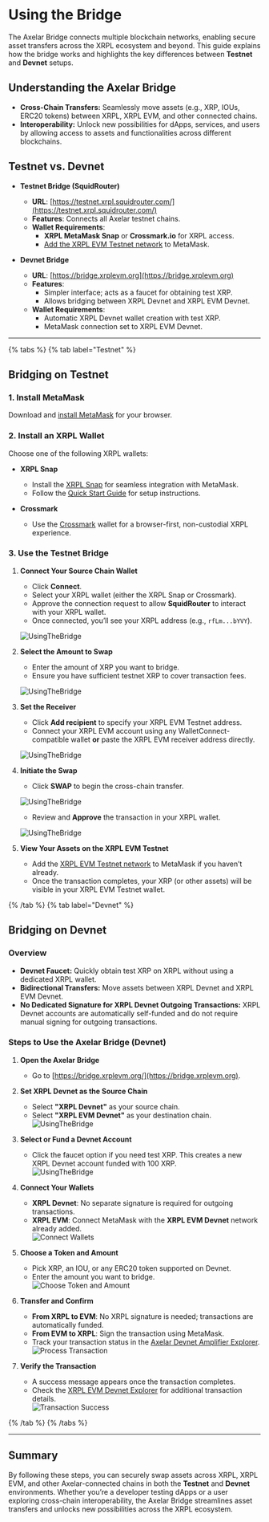 # Using the Bridge

The Axelar Bridge connects multiple blockchain networks, enabling secure asset transfers across the XRPL ecosystem and beyond. This guide explains how the bridge works and highlights the key differences between **Testnet** and **Devnet** setups.

## Understanding the Axelar Bridge

- **Cross-Chain Transfers:** Seamlessly move assets (e.g., XRP, IOUs, ERC20 tokens) between XRPL, XRPL EVM, and other connected chains.  
- **Interoperability:** Unlock new possibilities for dApps, services, and users by allowing access to assets and functionalities across different blockchains.

## Testnet vs. Devnet

- **Testnet Bridge (SquidRouter)**  
  - **URL**: [https://testnet.xrpl.squidrouter.com/](https://testnet.xrpl.squidrouter.com/)  
  - **Features**: Connects all Axelar testnet chains.  
  - **Wallet Requirements**:  
    - **XRPL MetaMask Snap** or **Crossmark.io** for XRPL access.  
    - [Add the XRPL EVM Testnet network](./getting-started/connect-to-the-xrpl-evm.md#adding-xrpl-evm-to-metamask) to MetaMask.  

- **Devnet Bridge**  
  - **URL**: [https://bridge.xrplevm.org](https://bridge.xrplevm.org)  
  - **Features**:  
    - Simpler interface; acts as a faucet for obtaining test XRP.  
    - Allows bridging between XRPL Devnet and XRPL EVM Devnet.  
  - **Wallet Requirements**:  
    - Automatic XRPL Devnet wallet creation with test XRP.  
    - MetaMask connection set to XRPL EVM Devnet.  

---

{% tabs %}
   {% tab label="Testnet" %}

   ## Bridging on Testnet

   ### 1. Install MetaMask
   Download and [install MetaMask](./getting-started/install-metamask.md) for your browser.

   ### 2. Install an XRPL Wallet
   Choose one of the following XRPL wallets:

   - **XRPL Snap**  
      - Install the [XRPL Snap](https://snap.xrplevm.org) for seamless integration with MetaMask.  
      - Follow the [Quick Start Guide](https://snap-docs.xrplevm.org/getting-started/quick-start) for setup instructions.
   
   - **Crossmark**  
      - Use the [Crossmark](https://crossmark.io) wallet for a browser-first, non-custodial XRPL experience.

   ### 3. Use the Testnet Bridge

   1. **Connect Your Source Chain Wallet**  
      - Click **Connect**.  
      - Select your XRPL wallet (either the XRPL Snap or Crossmark).  
      - Approve the connection request to allow **SquidRouter** to interact with your XRPL wallet.  
      - Once connected, you’ll see your XRPL address (e.g., `rfLm...bYVY`).

      ![UsingTheBridge](./images/ConnectXRPLWallet1.png)

   2. **Select the Amount to Swap**  
      - Enter the amount of XRP you want to bridge.  
      - Ensure you have sufficient testnet XRP to cover transaction fees.

      ![UsingTheBridge](./images/AmountXRPLWallet2.png)

   3. **Set the Receiver**  
      - Click **Add recipient** to specify your XRPL EVM Testnet address.  
      - Connect your XRPL EVM account using any WalletConnect-compatible wallet **or** paste the XRPL EVM receiver address directly.

      ![UsingTheBridge](./images/SetRecepientXRPLWallet1.png)

   4. **Initiate the Swap**  
      - Click **SWAP** to begin the cross-chain transfer.

      ![UsingTheBridge](./images/SwapXRPLWallet.png)
      - Review and **Approve** the transaction in your XRPL wallet.

      ![UsingTheBridge](./images/SwapApproveXRPLWallet.png)

   5. **View Your Assets on the XRPL EVM Testnet**  
      - Add the [XRPL EVM Testnet network](./getting-started/connect-to-the-xrpl-evm.md#adding-xrpl-evm-to-metamask) to MetaMask if you haven’t already.  
      - Once the transaction completes, your XRP (or other assets) will be visible in your XRPL EVM Testnet wallet.

   {% /tab %}
   {% tab label="Devnet" %}

   ## Bridging on Devnet

   ### Overview
   - **Devnet Faucet:** Quickly obtain test XRP on XRPL without using a dedicated XRPL wallet.  
   - **Bidirectional Transfers:** Move assets between XRPL Devnet and XRPL EVM Devnet.  
   - **No Dedicated Signature for XRPL Devnet Outgoing Transactions:** XRPL Devnet accounts are automatically self-funded and do not require manual signing for outgoing transactions.

   ### Steps to Use the Axelar Bridge (Devnet)

   1. **Open the Axelar Bridge**  
      - Go to [https://bridge.xrplevm.org/](https://bridge.xrplevm.org).

   2. **Set XRPL Devnet as the Source Chain**  
      - Select **"XRPL Devnet"** as your source chain.  
      - Select **"XRPL EVM Devnet"** as your destination chain.  
      ![UsingTheBridge](./images/usingTheBridgeAxelar1.png)

   3. **Select or Fund a Devnet Account**  
      - Click the faucet option if you need test XRP. This creates a new XRPL Devnet account funded with 100 XRP.  
      ![UsingTheBridge](./images/usingTheBridgeAxelar2.png)

   4. **Connect Your Wallets**  
      - **XRPL Devnet**: No separate signature is required for outgoing transactions.  
      - **XRPL EVM**: Connect MetaMask with the **XRPL EVM Devnet** network already added.  
      ![Connect Wallets](./images/usingTheBridgeAxelar3.png)

   5. **Choose a Token and Amount**  
      - Pick XRP, an IOU, or any ERC20 token supported on Devnet.  
      - Enter the amount you want to bridge.  
      ![Choose Token and Amount](./images/usingTheBridgeAxelar4.png)

   6. **Transfer and Confirm**  
      - **From XRPL to EVM**: No XRPL signature is needed; transactions are automatically funded.  
      - **From EVM to XRPL**: Sign the transaction using MetaMask.  
      - Track your transaction status in the [Axelar Devnet Amplifier Explorer](https://devnet-amplifier.axelarscan.io/).  
      ![Process Transaction](./images/usingTheBridgeAxelar5.png)

   7. **Verify the Transaction**  
      - A success message appears once the transaction completes.  
      - Check the [XRPL EVM Devnet Explorer](https://explorer.xrplevm.org) for additional transaction details.  
      ![Transaction Success](./images/usingTheBridgeAxelar6.png)

   {% /tab %}
{% /tabs %}

---

## Summary

By following these steps, you can securely swap assets across XRPL, XRPL EVM, and other Axelar-connected chains in both the **Testnet** and **Devnet** environments. Whether you’re a developer testing dApps or a user exploring cross-chain interoperability, the Axelar Bridge streamlines asset transfers and unlocks new possibilities across the XRPL ecosystem.